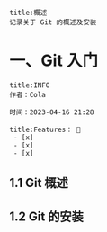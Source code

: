 
```ad-summary
title:概述
记录关于 Git 的概述及安装
```

# 一、Git 入门

```ad-tip
title:INFO
作者：Cola

时间：2023-04-16 21:28 
```

```ad-todo
title:Features： 🐔
 - [x] 
 - [x] 
 - [x] 
```

## 1.1 Git 概述


## 1.2 Git 的安装




